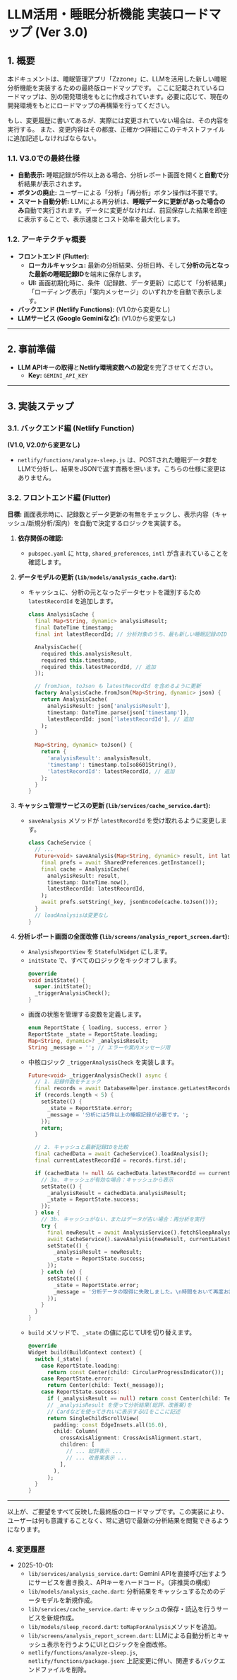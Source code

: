 # LLM活用・睡眠分析機能 実装ロードマップ (Ver 3.0)

## 1. 概要

本ドキュメントは、睡眠管理アプリ「Zzzone」に、LLMを活用した新しい睡眠分析機能を実装するための最終版ロードマップです。
ここに記載されているロードマップは、別の開発環境をもとに作成されています。必要に応じて、現在の開発環境をもとにロードマップの再構築を行ってください。

もし、変更履歴に書いてあるが、実際には変更されていない場合は、その内容を実行する。
また、変更内容はその都度、正確かつ詳細にこのテキストファイルに追加記述しなければならない。

### 1.1. V3.0での最終仕様

-   **自動表示:** 睡眠記録が5件以上ある場合、分析レポート画面を開くと**自動で**分析結果が表示されます。
-   **ボタンの廃止:** ユーザーによる「分析」「再分析」ボタン操作は不要です。
-   **スマート自動分析:** LLMによる再分析は、**睡眠データに更新があった場合のみ**自動で実行されます。データに変更がなければ、前回保存した結果を即座に表示することで、表示速度とコスト効率を最大化します。

### 1.2. アーキテクチャ概要

-   **フロントエンド (Flutter):**
    -   **ローカルキャッシュ:** 最新の分析結果、分析日時、そして**分析の元となった最新の睡眠記録ID**を端末に保存します。
    -   **UI:** 画面初期化時に、条件（記録数、データ更新）に応じて「分析結果」「ローディング表示」「案内メッセージ」のいずれかを自動で表示します。
-   **バックエンド (Netlify Functions):** (V1.0から変更なし)
-   **LLMサービス (Google Geminiなど):** (V1.0から変更なし)

---

## 2. 事前準備

-   **LLM APIキーの取得**と**Netlify環境変数への設定**を完了させてください。
    -   **Key:** `GEMINI_API_KEY`

---

## 3. 実装ステップ

### 3.1. バックエンド編 (Netlify Function)

**(V1.0, V2.0から変更なし)**

-   `netlify/functions/analyze-sleep.js` は、POSTされた睡眠データ群をLLMで分析し、結果をJSONで返す責務を担います。こちらの仕様に変更はありません。

### 3.2. フロントエンド編 (Flutter)

**目標:** 画面表示時に、記録数とデータ更新の有無をチェックし、表示内容（キャッシュ/新規分析/案内）を自動で決定するロジックを実装する。

1.  **依存関係の確認:**
    -   `pubspec.yaml` に `http`, `shared_preferences`, `intl` が含まれていることを確認します。

2.  **データモデルの更新 (`lib/models/analysis_cache.dart`):**
    -   キャッシュに、分析の元となったデータセットを識別するため `latestRecordId` を追加します。
        ```dart
        class AnalysisCache {
          final Map<String, dynamic> analysisResult;
          final DateTime timestamp;
          final int latestRecordId; // 分析対象のうち、最も新しい睡眠記録のID

          AnalysisCache({
            required this.analysisResult,
            required this.timestamp,
            required this.latestRecordId, // 追加
          });

          // fromJson, toJson も latestRecordId を含めるように更新
          factory AnalysisCache.fromJson(Map<String, dynamic> json) {
            return AnalysisCache(
              analysisResult: json['analysisResult'],
              timestamp: DateTime.parse(json['timestamp']),
              latestRecordId: json['latestRecordId'], // 追加
            );
          }

          Map<String, dynamic> toJson() {
            return {
              'analysisResult': analysisResult,
              'timestamp': timestamp.toIso8601String(),
              'latestRecordId': latestRecordId, // 追加
            };
          }
        }
        ```

3.  **キャッシュ管理サービスの更新 (`lib/services/cache_service.dart`):**
    -   `saveAnalysis` メソッドが `latestRecordId` を受け取れるように変更します。
        ```dart
        class CacheService {
          // ...
          Future<void> saveAnalysis(Map<String, dynamic> result, int latestRecordId) async {
            final prefs = await SharedPreferences.getInstance();
            final cache = AnalysisCache(
              analysisResult: result,
              timestamp: DateTime.now(),
              latestRecordId: latestRecordId,
            );
            await prefs.setString(_key, jsonEncode(cache.toJson()));
          }
          // loadAnalysisは変更なし
        }
        ```

4.  **分析レポート画面の全面改修 (`lib/screens/analysis_report_screen.dart`):**
    -   `AnalysisReportView` を `StatefulWidget` にします。
    -   `initState` で、すべてのロジックをキックオフします。
        ```dart
        @override
        void initState() {
          super.initState();
          _triggerAnalysisCheck();
        }
        ```
    -   画面の状態を管理する変数を定義します。
        ```dart
        enum ReportState { loading, success, error }
        ReportState _state = ReportState.loading;
        Map<String, dynamic>? _analysisResult;
        String _message = ''; // エラーや案内メッセージ用
        ```
    -   中核ロジック `_triggerAnalysisCheck` を実装します。
        ```dart
        Future<void> _triggerAnalysisCheck() async {
          // 1. 記録件数をチェック
          final records = await DatabaseHelper.instance.getLatestRecords(limit: 100); // 分析対象件数を適宜設定
          if (records.length < 5) {
            setState(() {
              _state = ReportState.error;
              _message = '分析には5件以上の睡眠記録が必要です。';
            });
            return;
          }

          // 2. キャッシュと最新記録IDを比較
          final cachedData = await CacheService().loadAnalysis();
          final currentLatestRecordId = records.first.id!;

          if (cachedData != null && cachedData.latestRecordId == currentLatestRecordId) {
            // 3a. キャッシュが有効な場合：キャッシュから表示
            setState(() {
              _analysisResult = cachedData.analysisResult;
              _state = ReportState.success;
            });
          } else {
            // 3b. キャッシュがない、またはデータが古い場合：再分析を実行
            try {
              final newResult = await AnalysisService().fetchSleepAnalysis(records);
              await CacheService().saveAnalysis(newResult, currentLatestRecordId);
              setState(() {
                _analysisResult = newResult;
                _state = ReportState.success;
              });
            } catch (e) {
              setState(() {
                _state = ReportState.error;
                _message = '分析データの取得に失敗しました。\n時間をおいて再度お試しください。';
              });
            }
          }
        }
        ```
    -   `build` メソッドで、`_state` の値に応じてUIを切り替えます。
        ```dart
        @override
        Widget build(BuildContext context) {
          switch (_state) {
            case ReportState.loading:
              return const Center(child: CircularProgressIndicator());
            case ReportState.error:
              return Center(child: Text(_message));
            case ReportState.success:
              if (_analysisResult == null) return const Center(child: Text('予期せぬエラーが発生しました。'));
              // _analysisResult を使って分析結果(総評、改善案)を
              // Cardなどを使ってきれいに表示するUIをここに記述
              return SingleChildScrollView(
                padding: const EdgeInsets.all(16.0),
                child: Column(
                  crossAxisAlignment: CrossAxisAlignment.start,
                  children: [
                    // ... 総評表示 ...
                    // ... 改善案表示 ...
                  ],
                ),
              );
          }
        }
        ```

---

以上が、ご要望をすべて反映した最終版のロードマップです。この実装により、ユーザーは何も意識することなく、常に適切で最新の分析結果を閲覧できるようになります。

### 4. 変更履歴
- 2025-10-01:
  - `lib/services/analysis_service.dart`: Gemini APIを直接呼び出すようにサービスを書き換え、APIキーをハードコード。（非推奨の構成）
  - `lib/models/analysis_cache.dart`: 分析結果をキャッシュするためのデータモデルを新規作成。
  - `lib/services/cache_service.dart`: キャッシュの保存・読込を行うサービスを新規作成。
  - `lib/models/sleep_record.dart`: `toMapForAnalysis`メソッドを追加。
  - `lib/screens/analysis_report_screen.dart`: LLMによる自動分析とキャッシュ表示を行うようにUIとロジックを全面改修。
  - `netlify/functions/analyze-sleep.js`, `netlify/functions/package.json`: 上記変更に伴い、関連するバックエンドファイルを削除。